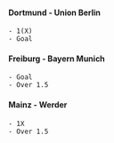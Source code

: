 #### Dortmund - Union Berlin
    - 1(X)
    - Goal
    
#### Freiburg - Bayern Munich
    - Goal
    - Over 1.5
    
#### Mainz - Werder
    - 1X
    - Over 1.5